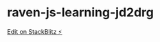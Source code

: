 # raven-js-learning-jd2drg

[Edit on StackBlitz ⚡️](https://stackblitz.com/edit/raven-js-learning-jd2drg)